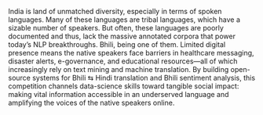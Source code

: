 
India is land of unmatched diversity, especially in terms of spoken languages. Many of these languages are tribal languages, which have a sizable number of speakers. But often, these languages are poorly documented and thus, lack the massive annotated corpora that power today’s NLP breakthroughs. Bhili, being one of them. Limited digital presence means the native speakers face barriers in healthcare messaging, disaster alerts, e-governance, and educational resources—all of which increasingly rely on text mining and machine translation. By building open-source systems for Bhili ⇆ Hindi translation and Bhili sentiment analysis, this competition channels data-science skills toward tangible social impact: making vital information accessible in an underserved language and amplifying the voices of the native speakers online. 
